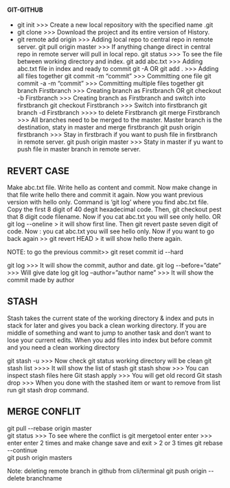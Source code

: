 #### GIT-GITHUB

* git init	>>> Create a new local repository with the specified name  .git
* git clone <existing central repo link>	>>> Download the project and its entire version of History.
* git remote add origin <remote repo link>	>>> Adding local repo to central repo in remote server.
git pull origin master	>>> If anything change direct in central repo in remote server will pull in local repo.
git status	>>> To see the file between working directory and index.
git add abc.txt	  >>> Adding abc.txt file in index and ready to commit
git -A OR  git add . 	>>> Adding all files together 
git commit -m “commit”	>>> Committing one file
git commit -a -m “commit”	>>> Committing multiple files together
git branch Firstbranch	>>> Creating branch as Firstbranch                              OR
git checkout -b Firstbranch	>>> Creating branch as Firstbranch and switch into firstbranch
git checkout Firstbranch	>>> Switch into firstbranch
git branch -d Firstbranch   >>>> to delete Firstbranch 
git merge Firstbranch	   >>> All branches need to be merged to the master. Master branch is the destination, staty in master and merge firstbranch
git push origin firstbranch	  >>> Stay in firstbrach if you want to push file in firstbranch in remote server.
git push origin master	>>> Staty in master if yu want to push file in master branch in remote server.

REVERT CASE
------------

Make abc.txt file. Write hello as content and commit. Now make change in that file write hello there and commit it again. Now you want previous version with  hello only. Command is ‘git log’ where you find abc.txt file. Copy the first 8 digit of 40 degit hexadecimal code. Then, git checkout pest that 8 digit code filename. Now if you cat abc.txt you will see only hello.
OR  git log --oneline > it will show first line. Then git revert paste seven digit of code. Now : you cat abc.txt you will see hello only. Now if you want to go back again >> git revert HEAD > it will show hello there again.

NOTE: to go the previous commit>> git reset commit id --hard

git log	   >>> It will show the commit, author and date.
git log --before=”date” 	>>> Will give date log
git log –author=”author name” 	>>> It will show the commit made by author

STASH
-------

Stash takes the current state of the working directory & index and puts in stack for later and gives you back a clean working directory. If you are middle of something and want to jump to another task and don’t want to lose your current edits.
When you add files into index but before commit and you need a clean working directory

git stash -u	 >>> Now check git status working directory will be clean
git stash list 	>>>> It will show the list of stash
git stash show 	>>> You can inspect stash files here
Git stash apply	>>> You will get old record
Git stash drop	>>> When you done with the stashed item or want to remove from list run git stash drop command.

MERGE CONFLIT
--------------
git pull --rebase origin master 	
git status	>>> To see where the conflict is
git mergetool enter enter 	>>> enter enter 2 times and make change save and exit > 2 or 3 times
git rebase --continue	
git push origin masters	

Note: deleting remote branch in github from cli/terminal
git push origin --delete branchname
